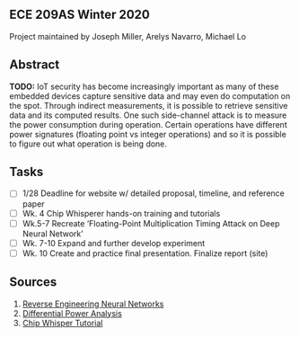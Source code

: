 ## ECE 209AS Winter 2020
Project maintained by Joseph Miller, Arelys Navarro, Michael Lo

## Abstract
**TODO:** IoT security has become increasingly important as many of these embedded devices capture sensitive data and may even do computation on the spot. Through indirect measurements, it is possible to retrieve sensitive data and its computed results. One such side-channel attack is to measure the power consumption during operation. Certain operations have different power signatures (floating point vs integer operations) and so it is possible to figure out what operation is being done.

## Tasks
- [ ] 1/28 Deadline for website w/ detailed proposal, timeline, and reference paper
- [ ] Wk. 4 Chip Whisperer hands-on training and tutorials
- [ ] Wk.5-7 Recreate ‘Floating-Point Multiplication Timing Attack on Deep Neural Network’
- [ ] Wk. 7-10 Expand and further develop experiment
- [ ] Wk. 10 Create and practice final presentation. Finalize report (site)

## Sources
1. [Reverse Engineering Neural Networks](https://www.usenix.org/conference/usenixsecurity19/presentation/batina)
2. [Differential Power Analysis](https://www.paulkocher.com/doc/DifferentialPowerAnalysis.pdf)
3. [Chip Whisper Tutorial](https://wiki.newae.com/Getting_Started)
